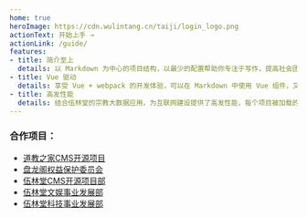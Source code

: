 ```yaml
---
home: true
heroImage: https://cdn.wulintang.cn/taiji/login_logo.png
actionText: 开始上手 →
actionLink: /guide/
features:
- title: 简介至上
  details: 以 Markdown 为中心的项目结构，以最少的配置帮助你专注于写作，提高社会团体、宫观官网的云端数据建设。
- title: Vue 驱动
  details: 享受 Vue + webpack 的开发体验，可以在 Markdown 中使用 Vue 组件，又可以使用 Vue 来开发自定义主题。
- title: 高发性能
  details: 结合伍林堂的宗教大数据应用，为互联网建设提供了高发性能，每个项目被加载的时候，将作为 SPA 运行。
---
```



<div class="friendlink">
  <h3><i class="iconfont icon-taiji"></i>合作项目：</h3>
  <ul>
    <li>
      <a href="http://www.taoisms.org.cn/" target="_blank" title="道教之家CMS开源项目">道教之家CMS开源项目</a></li>
    <li>
      <a href="https://www.taoisms.cn/" target="_blank" title="盘龙阁权益保护委员会">盘龙阁权益保护委员会</a></li>
    <li>
      <a href="http://www.rushidao.org.cn/" target="_blank" title="伍林堂CMS开源项目部">伍林堂CMS开源项目部</a></li>
    <li>
      <a href="http://www.wulintang.ltd/" target="_blank" title="伍林堂文娱事业发展部">伍林堂文娱事业发展部</a></li>
    <li>
      <a href="http://www.wulintang.xyz/" target="_blank" title="伍林堂科技事业发展部">伍林堂科技事业发展部</a></li>
  </ul>
</div>  

<foot></foot>
